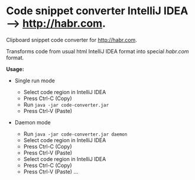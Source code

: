 # Code snippet converter IntelliJ IDEA ⟶ http://habr.com.
Clipboard snippet code converter for http://habr.com.

Transforms code from usual html IntelliJ IDEA format into special _habr.com_ format.  

**Usage:**
* Single run mode
    * Select code region in IntelliJ IDEA
    * Press Ctrl-C (Copy)
    * Run `java -jar code-converter.jar`
    * Press Ctrl-V (Paste)
    
* Daemon mode
    * Run `java -jar code-converter.jar daemon`
    * Select code region in IntelliJ IDEA
    * Press Ctrl-C (Copy)
    * Press Ctrl-V (Paste)
    * Select code region in IntelliJ IDEA
    * Press Ctrl-C (Copy)
    * Press Ctrl-V (Paste)
    ...    